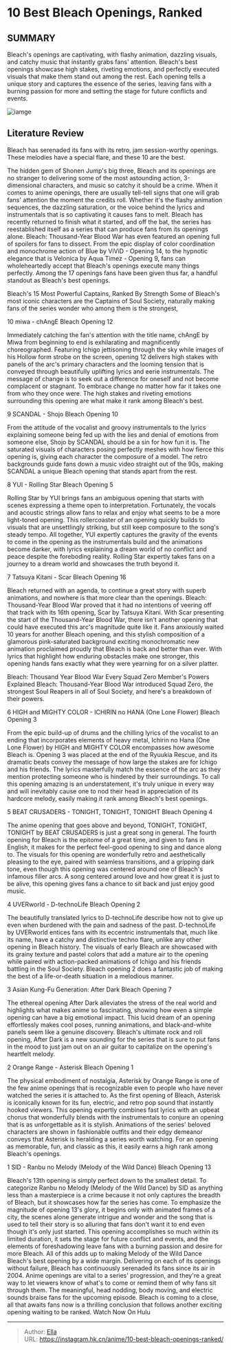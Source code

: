 # 10 Best Bleach Openings, Ranked


## SUMMARY 


 Bleach&#39;s openings are captivating, with flashy animation, dazzling visuals, and catchy music that instantly grabs fans&#39; attention. 
 Bleach&#39;s best openings showcase high stakes, riveting emotions, and perfectly executed visuals that make them stand out among the rest. 
 Each opening tells a unique story and captures the essence of the series, leaving fans with a burning passion for more and setting the stage for future conflicts and events. 

![iamge](https://static1.srcdn.com/wordpress/wp-content/uploads/2023/11/bleach-soul-reaper-captains.jpg)

## Literature Review

Bleach has serenaded its fans with its retro, jam session-worthy openings. These melodies have a special flare, and these 10 are the best.




The hidden gem of Shonen Jump&#39;s big three, Bleach and its openings are no stranger to delivering some of the most astounding action, 3-dimensional characters, and music so catchy it should be a crime. When it comes to anime openings, there are usually tell-tell signs that one will grab fans&#39; attention the moment the credits roll. Whether it&#39;s the flashy animation sequences, the dazzling saturation, or the voice behind the lyrics and instrumentals that is so captivating it causes fans to melt.
Bleach has recently returned to finish what it started, and off the bat, the series has reestablished itself as a series that can produce fans from its openings alone. Bleach: Thousand-Year Blood War has even featured an opening full of spoilers for fans to dissect. From the epic display of color coordination and monochrome action of Blue by ViViD - Opening 14, to the hypnotic elegance that is Velonica by Aqua Timez - Opening 9, fans can wholeheartedly accept that Bleach&#39;s openings execute many things perfectly. Among the 17 openings fans have been given thus far, a handful standout as Bleach&#39;s best openings.
            
 
 Bleach&#39;s 15 Most Powerful Captains, Ranked By Strength 
Some of Bleach&#39;s most iconic characters are the Captains of Soul Society, naturally making fans of the series wonder who among them is the strongest,












 








 10  miwa - chAngE 
Bleach Opening 12


Immediately catching the fan&#39;s attention with the title name, chAngE by Miwa from beginning to end is exhilarating and magnificently choreographed. Featuring Ichigo jettisoning through the sky while images of his Hollow form strobe on the screen, opening 12 delivers high stakes with panels of the arc&#39;s primary characters and the looming tension that is conveyed through beautifully uplifting lyrics and eerie instrumentals. The message of change is to seek out a difference for oneself and not become complacent or stagnant. To embrace change no matter how far it takes one from who they once were. The high stakes and riveting emotions surrounding this opening are what make it rank among Bleach&#39;s best.





 9  SCANDAL - Shojo 
Bleach Opening 10


From the attitude of the vocalist and groovy instrumentals to the lyrics explaining someone being fed up with the lies and denial of emotions from someone else, Shojo by SCANDAL should be a sin for how fun it is. The saturated visuals of characters posing perfectly meshes with how fierce this opening is, giving each character the composure of a model. The retro backgrounds guide fans down a music video straight out of the 90s, making SCANDAL a unique Bleach opening that stands apart from the rest.





 8  YUI - Rolling Star 
Bleach Opening 5


Rolling Star by YUI brings fans an ambiguous opening that starts with scenes expressing a theme open to interpretation. Fortunately, the vocals and acoustic strings allow fans to relax and enjoy what seems to be a more light-toned opening. This rollercoaster of an opening quickly builds to visuals that are unsettlingly striking, but still keep composure to the song&#39;s steady tempo. All together, YUI expertly captures the gravity of the events to come in the opening as the instrumentals build and the animations become darker, with lyrics explaining a dream world of no conflict and peace despite the foreboding reality. Rolling Star expertly takes fans on a journey to a dream world and showcases the truth beyond it.





 7  Tatsuya Kitani - Scar 
Bleach Opening 16


Bleach returned with an agenda, to continue a great story with superb animations, and nowhere is that more clear than the openings. Bleach: Thousand-Year Blood War proved that it had no intentions of veering off that track with its 16th opening, Scar by Tatsuya Kitani. With Scar presenting the start of the Thousand-Year Blood War, there isn&#39;t another opening that could have executed this arc&#39;s magnitude quite like it. Fans anxiously waited 10 years for another Bleach opening, and this stylish composition of a glamorous pink-saturated background exciting monochromatic new animation proclaimed proudly that Bleach is back and better than ever. With lyrics that highlight how enduring obstacles make one stronger, this opening hands fans exactly what they were yearning for on a silver platter.
            
 
 Bleach: Thousand Year Blood War Every Squad Zero Member&#39;s Powers Explained 
Bleach: Thousand-Year Blood War introduced Squad Zero, the strongest Soul Reapers in all of Soul Society, and here&#39;s a breakdown of their powers.








 6  HIGH and MIGHTY COLOR - ICHIRIN no HANA (One Lone Flower) 
Bleach Opening 3


From the epic build-up of drums and the chilling lyrics of the vocalist to an ending that incorporates elements of heavy metal, Ichirin no Hana (One Lone Flower) by HIGH and MIGHTY COLOR encompasses how awesome Bleach is. Opening 3 was placed at the end of the Ryuukia Rescue, and its dramatic beats convey the message of how large the stakes are for Ichigo and his friends. The lyrics masterfully match the essence of the arc as they mention protecting someone who is hindered by their surroundings. To call this opening amazing is an understatement, it&#39;s truly unique in every way and will inevitably cause one to nod their head in appreciation of its hardcore melody, easily making it rank among Bleach&#39;s best openings.





 5  BEAT CRUSADERS - TONIGHT, TONIGHT, TONIGHT 
Bleach Opening 4

The anime opening that goes above and beyond, TONIGHT, TONIGHT, TONIGHT by BEAT CRUSADERS is just a great song in general. The fourth opening for Bleach is the epitome of a great time, and given to fans in English, it makes for the perfect feel-good opening to sing and dance along to. The visuals for this opening are wonderfully retro and aesthetically pleasing to the eye, paired with seamless transitions, and a gripping dark tone, even though this opening was centered around one of Bleach&#39;s infamous filler arcs. A song centered around love and how great it is just to be alive, this opening gives fans a chance to sit back and just enjoy good music.





 4  UVERworld - D-technoLife 
Bleach Opening 2


The beautifully translated lyrics to D-technoLife describe how not to give up even when burdened with the pain and sadness of the past. D-technoLife by UVERworld entices fans with its eccentric instrumentals that, much like its name, have a catchy and distinctive techno flare, unlike any other opening in Bleach history. The visuals of early Bleach are showcased with its grainy texture and pastel colors that add a mature air to the opening while paired with action-packed animations of Ichigo and his friends battling in the Soul Society. Bleach opening 2 does a fantastic job of making the best of a life-or-death situation in a melodious manner.





 3  Asian Kung-Fu Generation: After Dark 
Bleach Opening 7


The ethereal opening After Dark alleviates the stress of the real world and highlights what makes anime so fascinating, showing how even a simple opening can have a big emotional impact. This lucid dream of an opening effortlessly makes cool poses, running animations, and black-and-white panels seem like a genuine discovery. Bleach&#39;s ultimate rock and roll opening, After Dark is a new sounding for the series that is sure to put fans in the mood to just jam out on an air guitar to capitalize on the opening&#39;s heartfelt melody.





 2  Orange Range - Asterisk 
Bleach Opening 1


The physical embodiment of nostalgia, Asterisk by Orange Range is one of the few anime openings that is recognizable even to people who have never watched the series it is attached to. As the first opening of Bleach, Asterisk is iconically known for its fun, electric, and retro pop sound that instantly hooked viewers. This opening expertly combines fast lyrics with an upbeat chorus that wonderfully blends with the instrumentals to conjure an opening that is as unforgettable as it is stylish. Animations of the series&#39; beloved characters are shown in fashionable outfits and their edgy demeanor conveys that Asterisk is heralding a series worth watching. For an opening as memorable, fun, and classic as this, it easily earns a high rank among Bleach&#39;s openings.





 1  SID - Ranbu no Melody (Melody of the Wild Dance) 
Bleach Opening 13


Bleach&#39;s 13th opening is simply perfect down to the smallest detail. To categorize Ranbu no Melody (Melody of the Wild Dance) by SID as anything less than a masterpiece is a crime because it not only captures the breadth of Bleach, but it showcases how far the series has come. To emphasize the magnitude of opening 13&#39;s glory, it begins only with animated frames of a city, the scenes alone generate intrigue and wonder and the song that is used to tell their story is so alluring that fans don&#39;t want it to end even though it&#39;s only just started. This opening accomplishes so much within its limited duration, it sets the stage for future conflict and events, and the elements of foreshadowing leave fans with a burning passion and desire for more Bleach. All of this adds up to making Melody of the Wild Dance Bleach&#39;s best opening by a wide margin.
Delivering on each of its openings without failure, Bleach has continuously serenaded its fans since its air in 2004. Anime openings are vital to a series&#39; progression, and they&#39;re a great way to let viewers know of what&#39;s to come or remind them of why fans sit through them. The meaningful, head nodding, body moving, and electric sounds braise fans for the upcoming episode. Bleach is coming to a close, all that awaits fans now is a thrilling conclusion that follows another exciting opening waiting to be ranked.
Watch Now On Hulu

---

> Author: [Ella](https://instagram.hk.cn/)  
> URL: https://instagram.hk.cn/anime/10-best-bleach-openings-ranked/  

